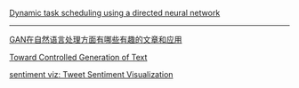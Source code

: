 [Dynamic task scheduling using a directed neural network](https://www.sciencedirect.com/science/article/pii/S0743731514001907)

---

[GAN在自然语言处理方面有哪些有趣的文章和应用](https://www.zhihu.com/question/54463527)

[Toward Controlled Generation of Text](https://arxiv.org/pdf/1703.00955.pdf)

[sentiment viz: Tweet Sentiment Visualization](https://www.csc2.ncsu.edu/faculty/healey/tweet_viz/tweet_app/)

